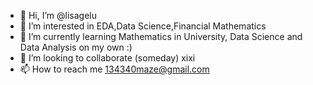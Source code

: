 - 👋 Hi, I’m @lisagelu
- 👀 I’m interested in EDA,Data Science,Financial Mathematics
- 🌱 I’m currently learning Mathematics in University, Data Science and Data Analysis on my own :)
- 💞️ I’m looking to collaborate (someday) xixi
- 📫 How to reach me 
      134340maze@gmail.com

<!---
lisagelu/lisagelu is a ✨ special ✨ repository because its `README.md` (this file) appears on your GitHub profile.
You can click the Preview link to take a look at your changes.
--->
